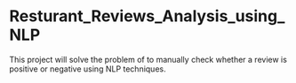 # Resturant_Reviews_Analysis_using_NLP
This project will solve the problem of to manually check whether a review is positive or negative using NLP techniques. 
